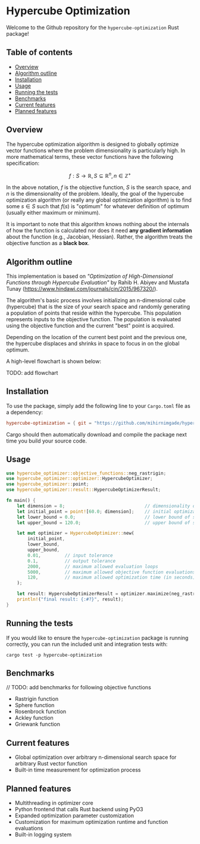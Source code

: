 # Hypercube Optimization

Welcome to the Github repository for the `hypercube-optimization` Rust package!

## Table of contents

- [Overview](#overview)
- [Algorithm outline](#algorithm-outline)
- [Installation](#installation)
- [Usage](#usage)
- [Running the tests](#running-the-tests)
- [Benchmarks](#benchmarks)
- [Current features](#current-features)
- [Planned features](#planned-features)

## Overview

The hypercube optimization algorithm is designed to globally optimize vector functions where the problem dimensionality is particularly high. In more mathematical terms, these vector functions have the following specification:

$$f: S \rightarrow \mathbb{R}, S \subseteq \mathbb{R}^{n}, n \in \mathbb{Z}^{+}$$

In the above notation, $f$ is the objective function, $S$ is the search space, and $n$ is the dimensionality of the problem. Ideally, the goal of the hypercube optimization algorithm (or really any global optimization algorithm) is to find some $s \in S$ such that $f(s)$ is "optimum" for whatever definition of optimum (usually either maximum or minimum).

It is important to note that this algorithm knows nothing about the internals of how the function is calculated nor does it need **any gradient information** about the function (e.g., Jacobian, Hessian). Rather, the algorithm treats the objective function as a **black box**.

## Algorithm outline

This implementation is based on _"Optimization of High-Dimensional Functions through Hypercube Evaluation"_ by Rahib H. Abiyev and Mustafa Tunay (https://www.hindawi.com/journals/cin/2015/967320/).

The algorithm's basic process involves initializing an n-dimensional cube (hypercube) that is the size of your search space and randomly generating a population of points that reside within the hypercube. This population represents inputs to the objective function. The population is evaluated using the objective function and the current "best" point is acquired. 

Depending on the location of the current best point and the previous one, the hypercube displaces and shrinks in space to focus in on the global optimum.

A high-level flowchart is shown below:

TODO: add flowchart

## Installation

To use the package, simply add the following line to your `Cargo.toml` file as a dependency:

```toml
hypercube-optimization = { git = "https://github.com/mihirnimgade/hypercube-optimization" }
```

Cargo should then automatically download and compile the package next time you build your source code.

## Usage

```Rust
use hypercube_optimizer::objective_functions::neg_rastrigin;
use hypercube_optimizer::optimizer::HypercubeOptimizer;
use hypercube_optimizer::point;
use hypercube_optimizer::result::HypercubeOptimizerResult;

fn main() {
    let dimension = 8;                              // dimensionality of problem
    let initial_point = point![60.0; dimension];    // initial optimization input guess
    let lower_bound = 0.0;                          // lower bound of search space
    let upper_bound = 120.0;                        // upper bound of search space

    let mut optimizer = HypercubeOptimizer::new(
        initial_point,
        lower_bound,
        upper_bound,
        0.01,         // input tolerance
        0.1,          // output tolerance
        2000,         // maximum allowed evaluation loops
        5000,         // maximum allowed objective function evaluations
        120,          // maximum allowed optimization time (in seconds)
    );

    let result: HypercubeOptimizerResult = optimizer.maximize(neg_rastrigin);
    println!("final result: {:#?}", result);
}
```

## Running the tests

If you would like to ensure the `hypercube-optimization` package is running correctly, you can run the included unit and integration tests with:

```shell
cargo test -p hypercube-optimization
```

## Benchmarks

// TODO: add benchmarks for following objective functions

- Rastrigin function
- Sphere function
- Rosenbrock function
- Ackley function
- Griewank function

## Current features

- Global optimization over arbitrary n-dimensional search space for arbitrary Rust vector function
- Built-in time measurement for optimization process

## Planned features

- Multithreading in optimizer core
- Python frontend that calls Rust backend using PyO3
- Expanded optimization parameter customization
- Customization for maximum optimization runtime and function evaluations
- Built-in logging system
